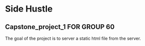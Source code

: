 # Side Hustle
## Capstone_project_1 FOR GROUP 60
The goal of the project is to server a static html file from the server.
